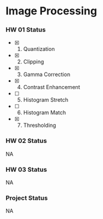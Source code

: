 # Image Processing

### HW 01   Status

- [x]  1. Quantization
- [x]  2. Clipping
- [x]  3. Gamma Correction
- [x]  4. Contrast Enhancement
- [ ]  5. Histogram Stretch
- [ ]  6. Histogram Match
- [x]  7. Thresholding

### HW 02 Status

NA


### HW 03 Status

NA


### Project Status

NA
